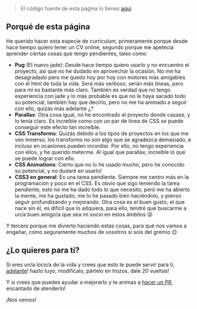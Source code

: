 > El código fuente de esta página lo tienes [aquí](https://github.com/lmfresneda/cv)

## Porqué de esta página

He querido hacer esta especie de currículum, primeramente porque desde hace tiempo quiero tener un CV online, segundo porque me apetecía aprender ciertas cosas que tengo pendientes, tales como:

* **Pug** (El nuevo jade): Desde hace tiempo quiero usarlo y no encuentro el proyecto, así que no he dudado en aprovechar la ocasión. No me ha desagradado pero me quedo hoy por hoy con motores más amigables con el html de toda la vida. Será más verboso, serán más líneas, pero para mi es bastante más claro. También es verdad que no tengo experiencia con jade y lo más probable es que no le haya sacado todo su potencial, también hay que decirlo, pero no me ha animado a seguir con ello, quizás más adelante ¿?
* **Parallax**: Otra cosa igual, no he encontrado el proyecto donde casase, y lo tenía claro. Es increíble como con un par de línea de CSS se puede conseguir este efecto tan increíble.
* **CSS Transforms**: Quizás debido a los tipos de proyectos en los que me veo inmerso, los transforms no son algo que se agradezca demasiado, e incluso en ocasiones pueden incordiar. Por ello, no tengo experiencia con ellos, y he querido meterme. Al igual que parallax, increíble lo que se puede lograr con ello.
* **CSS Animations**: Cierto que no lo he usado mucho, pero he conocido su potencial, y no dudaré en usarlo!
* **CSS3 en general**: Es una tarea pendiente. Siempre me centro más en la programación y poco en el CSS. Es obvio que sigo teniendo la tarea pendiente, esto no me ha dado todo lo que necesito, pero me ha abierto la mente, me ha gustado, me lo he pasado bien haciéndolo, y pienso seguir profundizando y mejorando. Otra cosa es el buen gusto, el que nace sin él, es difícil que lo adquiera, para ello, tendré que buscarme a un/a buen amigo/a que sea mi socio en estos ámbitos :stuck_out_tongue_winking_eye:

Y tercero porque me divierto haciendo estas cosas, para qué nos vamos a engañar, como seguramente muchos de vosotros si sois del gremio :wink:

## ¿Lo quieres para ti?

Si eres un/a loco/a de la vida y crees que esto te puede servir para ti, [adelante](https://github.com/lmfresneda/cv)! hazlo tuyo, modifícalo, pártelo en trozos, dale 20 vueltas!

Y si crees que puedes ayudar a mejorarlo y te animas a [hacer un PR](https://github.com/lmfresneda/cv), encantado de atenderlo!

¡Nos vemos!
